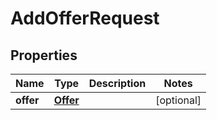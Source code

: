 
# AddOfferRequest

## Properties
Name | Type | Description | Notes
------------ | ------------- | ------------- | -------------
**offer** | [**Offer**](Offer.md) |  |  [optional]



